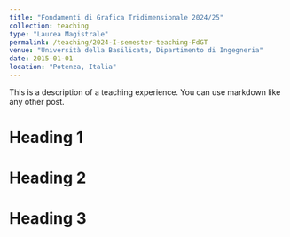 ```yaml
---
title: "Fondamenti di Grafica Tridimensionale 2024/25"
collection: teaching
type: "Laurea Magistrale"
permalink: /teaching/2024-I-semester-teaching-FdGT
venue: "Università della Basilicata, Dipartimento di Ingegneria"
date: 2015-01-01
location: "Potenza, Italia"
---
```


This is a description of a teaching experience. You can use markdown like any other post.

Heading 1
======

Heading 2
======

Heading 3
======
